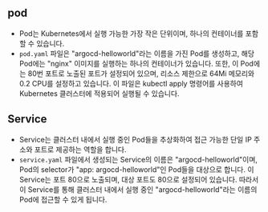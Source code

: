 ## pod

- Pod는 Kubernetes에서 실행 가능한 가장 작은 단위이며, 하나의 컨테이너를 포함할 수 있습니다.
- `pod.yaml` 파일은 "argocd-helloworld"라는 이름을 가진 Pod를 생성하고, 해당 Pod에는 "nginx" 이미지를 실행하는 하나의 컨테이너가 있습니다. 또한, 이 Pod에는 80번 포트로 노출된 포트가 설정되어 있으며, 리소스 제한으로 64Mi 메모리와 0.2 CPU를 설정하고 있습니다. 이 파일은 kubectl apply 명령어를 사용하여 Kubernetes 클러스터에 적용되어 실행될 수 있습니다.

## Service

- Service는 클러스터 내에서 실행 중인 Pod들을 추상화하여 접근 가능한 단일 IP 주소와 포트로 제공하는 역할을 합니다.
- `service.yaml` 파일에서 생성되는 Service의 이름은 "argocd-helloworld"이며, Pod의 selector가 "app: argocd-helloworld"인 Pod들을 대상으로 합니다. 이 Service는 포트 80으로 노출되며, 대상 포트도 80으로 설정되어 있습니다. 따라서 이 Service를 통해 클러스터 내에서 실행 중인 "argocd-helloworld"라는 이름의 Pod에 접근할 수 있게 됩니다.
